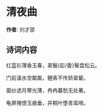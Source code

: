 # 清夜曲

**作者**: 刘才邵

## 诗词内容

红蓝衫薄香玉春，翠鬟{髟/委}鬌盘松云。

门前溪水空粼粼，鲤素不传娇翠颦。

窗纱滤月寒光薄，冉冉暮愁无处著。

龟屏掩恨玉痕垂，井桐叶堕青鸾啼。

